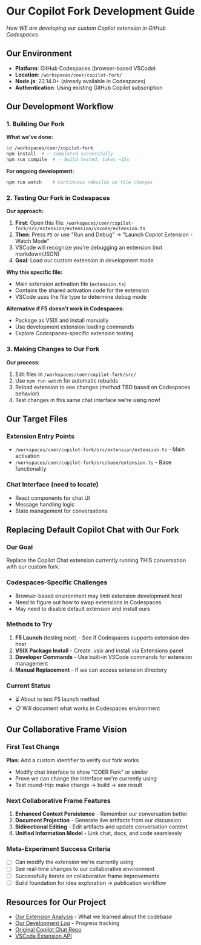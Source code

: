 # Our Copilot Fork Development Guide

*How WE are developing our custom Copilot extension in GitHub Codespaces*

## Our Environment

- **Platform**: GitHub Codespaces (browser-based VSCode)
- **Location**: `/workspaces/coer/copilot-fork/`
- **Node.js**: 22.14.0+ (already available in Codespaces)
- **Authentication**: Using existing GitHub Copilot subscription

## Our Development Workflow

### 1. Building Our Fork
**What we've done:**
```bash
cd /workspaces/coer/copilot-fork
npm install  # ✅ Completed successfully
npm run compile  # ✅ Build tested, takes ~15s
```

**For ongoing development:**
```bash
npm run watch    # Continuous rebuilds on file changes
```

### 2. Testing Our Fork in Codespaces
**Our approach:**
1. **First**: Open this file: `/workspaces/coer/copilot-fork/src/extension/extension/vscode/extension.ts`
2. **Then**: Press `F5` or use "Run and Debug" → "Launch Copilot Extension - Watch Mode"
3. VSCode will recognize you're debugging an extension (not markdown/JSON)
4. **Goal**: Load our custom extension in development mode

**Why this specific file:**
- Main extension activation file (`extension.ts`)
- Contains the shared activation code for the extension
- VSCode uses the file type to determine debug mode

**Alternative if F5 doesn't work in Codespaces:**
- Package as VSIX and install manually
- Use development extension loading commands
- Explore Codespaces-specific extension testing

### 3. Making Changes to Our Fork
**Our process:**
1. Edit files in `/workspaces/coer/copilot-fork/src/`
2. Use `npm run watch` for automatic rebuilds
3. Reload extension to see changes (method TBD based on Codespaces behavior)
4. Test changes in this same chat interface we're using now!

## Our Target Files

### Extension Entry Points
- `/workspaces/coer/copilot-fork/src/extension/extension.ts` - Main activation
- `/workspaces/coer/copilot-fork/src/base/extension.ts` - Base functionality

### Chat Interface (need to locate)
- React components for chat UI
- Message handling logic
- State management for conversations

## Replacing Default Copilot Chat with Our Fork

### Our Goal
Replace the Copilot Chat extension currently running THIS conversation with our custom fork.

### Codespaces-Specific Challenges
- Browser-based environment may limit extension development host
- Need to figure out how to swap extensions in Codespaces
- May need to disable default extension and install ours

### Methods to Try
1. **F5 Launch** (testing next) - See if Codespaces supports extension dev host
2. **VSIX Package Install** - Create .vsix and install via Extensions panel
3. **Developer Commands** - Use built-in VSCode commands for extension management
4. **Manual Replacement** - If we can access extension directory

### Current Status
- ⏳ About to test F5 launch method
- 📋 Will document what works in Codespaces environment

## Our Collaborative Frame Vision

### First Test Change
**Plan**: Add a custom identifier to verify our fork works
- Modify chat interface to show "COER Fork" or similar
- Prove we can change the interface we're currently using
- Test round-trip: make change → build → see result

### Next Collaborative Frame Features
1. **Enhanced Context Persistence** - Remember our conversation better
2. **Document Projection** - Generate live artifacts from our discussion
3. **Bidirectional Editing** - Edit artifacts and update conversation context
4. **Unified Information Model** - Link chat, docs, and code seamlessly

### Meta-Experiment Success Criteria
- [ ] Can modify the extension we're currently using
- [ ] See real-time changes to our collaborative environment
- [ ] Successfully iterate on collaborative frame improvements
- [ ] Build foundation for idea exploration → publication workflow

## Resources for Our Project

- [Our Extension Analysis](./extension-analysis.md) - What we learned about the codebase
- [Our Development Log](./dev-log.md) - Progress tracking
- [Original Copilot Chat Repo](https://github.com/microsoft/vscode-copilot-chat)
- [VSCode Extension API](https://code.visualstudio.com/api)
